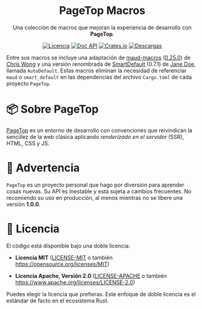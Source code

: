<div align="center">

<h1>PageTop Macros</h1>

<p>Una colección de macros que mejoran la experiencia de desarrollo con <strong>PageTop</strong>.</p>

[![Licencia](https://img.shields.io/badge/license-MIT%2FApache-blue.svg?label=Licencia&style=for-the-badge)](#-license)
[![Doc API](https://img.shields.io/docsrs/pagetop-macros?label=Doc%20API&style=for-the-badge&logo=Docs.rs)](https://docs.rs/pagetop-macros)
[![Crates.io](https://img.shields.io/crates/v/pagetop-macros.svg?style=for-the-badge&logo=ipfs)](https://crates.io/crates/pagetop-macros)
[![Descargas](https://img.shields.io/crates/d/pagetop-macros.svg?label=Descargas&style=for-the-badge&logo=transmission)](https://crates.io/crates/pagetop-macros)

</div>

Entre sus macros se incluye una adaptación de [maud-macros](https://crates.io/crates/maud_macros)
([0.25.0](https://github.com/lambda-fairy/maud/tree/v0.25.0/maud_macros)) de
[Chris Wong](https://crates.io/users/lambda-fairy) y una versión renombrada de
[SmartDefault](https://crates.io/crates/smart_default) (0.7.1) de
[Jane Doe](https://crates.io/users/jane-doe), llamada `AutoDefault`. Estas macros eliminan la
necesidad de referenciar `maud` o `smart_default` en las dependencias del archivo `Cargo.toml` de
cada proyecto `PageTop`.


# 📦 Sobre PageTop

[PageTop](https://docs.rs/pagetop) es un entorno de desarrollo con convenciones que reivindican la
sencillez de la web clásica aplicando *renderizado en el servidor* (SSR), HTML, CSS y JS.


# 🚧 Advertencia

`PageTop` es un proyecto personal que hago por diversión para aprender cosas nuevas. Su API es
inestable y está sujeta a cambios frecuentes. No recomiendo su uso en producción, al menos mientras
no se libere una versión **1.0.0**.


# 📜 Licencia

El código está disponible bajo una doble licencia:

  * **Licencia MIT**
    ([LICENSE-MIT](LICENSE-MIT) o también https://opensource.org/licenses/MIT)

  * **Licencia Apache, Versión 2.0**
    ([LICENSE-APACHE](LICENSE-APACHE) o también https://www.apache.org/licenses/LICENSE-2.0)

Puedes elegir la licencia que prefieras. Este enfoque de doble licencia es el estándar de facto en
el ecosistema Rust.
